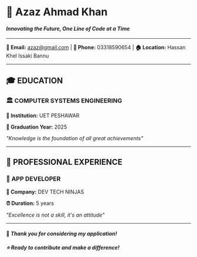 # 🚀 Azaz Ahmad Khan

#### *Innovating the Future, One Line of Code at a Time*

---

**📧 Email:** azaz@gmail.com | **📱 Phone:** 03318590654 | **🏠 Location:** Hassan Khel Issaki Bannu

---

## 🎓 **EDUCATION**

### 🏛️ **COMPUTER SYSTEMS ENGINEERING**

**🏫 Institution:** UET PESHAWAR

**📅 Graduation Year:** 2025

*"Knowledge is the foundation of all great achievements"*

---

## 💼 **PROFESSIONAL EXPERIENCE**

### 🌟 **APP DEVELOPER**

**🏢 Company:** DEV TECH NINJAS

**⏰ Duration:** 5 years

*"Excellence is not a skill, it's an attitude"*

---

#### 🙏 *Thank you for considering my application!*

##### ⭐ *Ready to contribute and make a difference!*
